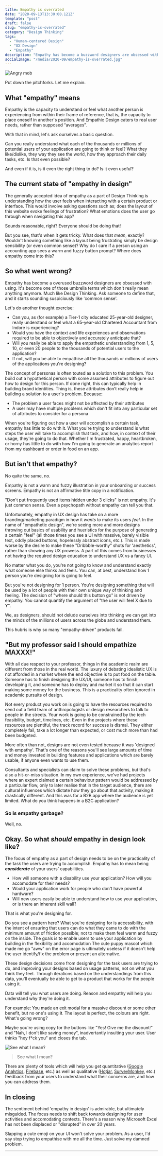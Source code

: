 ```yaml
---
title: Empathy is overrated
date: "2020-09-13T13:30:00.121Z"
template: "post"
draft: false
slug: "empathy-is-overrated"
category: "Design Thinking"
tags:
  - "Human-centered Design"
  - "UX Design"
  - "Empathy"
description: "Empathy has become a buzzword designers are obsessed with using, but ultimately doesn't really mean anything anymore. So, what DOES it mean?"
socialImage: "/media/2020-09/empathy-is-overrated.jpg"
---
```


![Angry mob](https://media.giphy.com/media/3oz8xsv9iipBDQdtQY/source.gif)

Put down the pitchforks. Let me explain.

## What "empathy" means

Empathy is the capacity to understand or feel what another person is experiencing from within their frame of reference, that is, the capacity to place oneself in another's position.
And Empathic Design caters to real user needs, rather than supposed “averages”. 

With that in mind, let's ask ourselves a basic question.

Can you really understand what each of the thousands or millions of potential users of your application are going to think or feel? What they like/dislike, they way they see the world, how they approach their daily tasks, etc. Is that even possible?

And even if it is, is it even the right thing to do? Is it even useful?

## The current state of "empathy in design"

The generally accepted idea of empathy as a part of Design Thinking is understanding how the user feels when interacting with a certain product or interface. This would involve asking questions such as; does the layout of this website evoke feelings of frustration? What emotions does the user go through when navigating this app?

Sounds reasonable, right? Everyone should be doing that!

But you see, that's when it gets tricky. What does that *mean*, exactly? Wouldn't knowing something like a layout being frustrating simply be design sensibility (or even common sense)? Why do I care if a person using an accounting app sees a warm and fuzzy button prompt?
Where does empathy come into this?

## So what went wrong?

Empathy has become a overused buzzword designers are obsessed with using. It's become one of those umbrella terms which don't really mean anything anymore. Much like Design Thinking. Ask someone to define that, and it starts sounding suspiciously like 'common sense'.

Let's do another thought exercise:

- Can you, as (for example) a Tier-1 city educated 25-year-old designer, really understand or feel what a 65-year-old Chartered Accountant from Indore is experiencing? 
- Would you have the context and life experiences and observations required to be able to objectively and accurately anticipate that?
- Will you really be able to apply the empathetic understanding from 1, 5, 10, or even 20 people to the thousands of potential users to the application?
- If not, will you be able to empathise all the thousands or millions of users of the applications you're designing?

The concept of personas is often touted as a solution to this problem. You build out a hypothetical person with some assumed attributes to figure out how to design for this person. If done right, this can typically help in building brand identities.
Thing is, these attributes don't really help in building a solution to a user's problem. Because:
- The problem a user faces might not be affected by their attributes
- A user may have multiple problems which don't fit into any particular set of attributes to consider for a persona

When you're figuring out how a user will accomplish a certain task, empathy has little to do with it. What you're trying to understand is what steps the user will take to accomplish that task, and how, in context of their usage, they're going to do that. Whether I'm frustrated, happy, heartbroken, or horny has little to do with how I'm going to generate an analytics report from my dashboard or order in food on an app.

## But isn't that empathy?

No quite the same, no. 

Empathy is not a warm and fuzzy illustration in your onboarding or success screens. Empathy is not an affirmative title copy in a notification.

"Don't put frequently used items hidden under 3 clicks" is not empathy. It's just common sense. Even a psychopath without empathy can tell you that.

Unfortunately, empathy in UX design has take on a more branding/marketing paradigm in how it _wants_ to make its users _feel_. In the name of "empathetic design", we're seeing more and more designs throwing out basics of usability and hueristics for the purpose of generating a certain "feel" (all those times you see a UI with massive, barely visible text, oddly placed buttons, hopelessly abstract icons, etc.). This is made worse by the desire to make these "Dribbble-worthy" shots for 'aesthetics', rather than showing any UX prowess. A part of this comes from businesses not having the required design education to understand UX vs a fancy UI.

No matter what you do, you're not going to know and understand exactly what someone else thinks and feels. 
You can, at best, understand how 1 person you're designing for is going to feel.

But you're not designing for 1 person. You're designing something that will be used by a lot of people with their own unique way of thinking and feeling. The decision of "where should this button go" is not driven by empathy. You cannot quantify the argument of "the user will feel X due to Y". 

We, as designers, should not delude ourselves into thinking we can get into the minds of the millions of users across the globe and understand them. 

This hubris is why so many "empathy-driven" products fail.

## "But my professor said I should empathize MAXXX!"

With all due respect to your professor, things in the academic realm are different from those in the real world. The luxury of debating idealistic UX is not afforded in a market where the end objective is to put food on the table. Someone has to finish designing the UX/UI, someone has to finish developing it, and someone has to deploy and market it so that it can start making some money for the business. This is a practicality often ignored in academic pursuits of design. 

Not every product you work on is going to have the resources required to send out a field team of anthropologists or design researchers to talk to people in the streets. Your work is going to be constrained by the tech feasibility, budget, timelines, etc. Even in the projects where these resources are plentiful, the track record for success is dismal. They either completely fail, take a lot longer than expected, or cost much more than had been budgeted. 

More often than not, designs are not even tested because it was 'designed with empathy'. That's one of the reasons you'll see large amounts of time and money invested in building features and applications which are barely usable, if anyone even wants to use them.

Consultants and specialists can claim to solve these problems, but that's also a hit-or-miss situation. In my own experience, we've had projects where an expert claimed a certain behaviour pattern would be addressed by a particular flow, only to later realise that in the target audience, there are cultural influences which dictate how they go about that activity, making it drastically different. And this was for a B2B app where the audience is yet limited. What do you think happens in a B2C application?

### So is empathy garbage?

Well, no. 

## Okay. So what _should_ empathy in design look like?

The focus of empathy as a part of design needs to be on the practicality of the task the users are trying to accomplish. Empathy has to mean being **_considerate_** of your users' capabilities. 

- How will someone with a disability use your application? How will you accomodate for their needs?
- Would your application work for people who don't have powerful hardware?
- Will new users easily be able to understand how to use your application, or is there an inherent skill wall?

That is what you're designing for.

Do you see a pattern here? What you're designing for is accessibility, with the intent of ensuring that users can do what they came to do with the minimum amount of friction possible; not to make them feel warm and fuzzy on the inside. The goals is to enable users to use your application by building in the flexibility and accomodation
The cute puppy mascot which made me go "aww" on the error page is ultimately useless if it doesn't help the user identify/fix the problem or present an alternative.

These design decisions come from designing for the task users are trying to do, and improving your designs based on usage patterns, not on what you think they feel. Through iterations based on the understandings from this data, you'll eventually be able to get to a product that works for the people using it. 

Data will tell you what users are doing. Reason and empathy will help you understand why they're doing it.

For example: You made an exit modal for a massive discount or some other benefit, but no one's using it. The layout is perfect, the colours are right. What's going wrong?

Maybe you're using copy for the buttons like "Yes! Give me the discount!" and "Nah, I don't like saving money", inadvertantly insulting your user. User thinks "hey f*ck you" and closes the tab.

![See what I mean?](/media/2020-09/insulting-prompt.jpg)
>See what I mean?

There are plenty of tools which will help you get quantitative ([Google Analytics](http://analytics.google.com/), [Firebase](https://firebase.google.com/), etc.) as well as qualitative ([Hotjar](https://www.hotjar.com/), [SurveyMonkey](https://www.surveymonkey.com/), etc.) feedback from your users to understand what their concerns are, and how you can address them. 

## In closing

The sentiment behind 'empathy in design' is admirable, but ultimately misguided. The focus needs to shift back towards designing for user activities and accomodating contexts. There's a reason why Microsoft Excel has not been displaced or "disrupted" in over 20 years.

Slapping a cute emoji on your UI won't solve your problem. As a user, I'd say stop trying to empathise with me all the time. Just solve my damned problem.

---